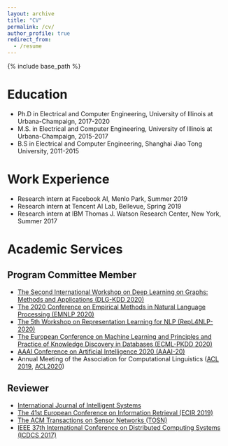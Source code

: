```yaml
---
layout: archive
title: "CV"
permalink: /cv/
author_profile: true
redirect_from:
  - /resume
---
```


{% include base_path %}

Education
======
* Ph.D in Electrical and Computer Engineering, University of Illinois at Urbana-Champaign, 2017-2020
* M.S. in Electrical and Computer Engineering, University of Illinois at Urbana-Champaign, 2015-2017
* B.S in Electrical and Computer Engineering, Shanghai Jiao Tong University, 2011-2015

Work Experience
======
* Research intern at Facebook AI, Menlo Park, Summer 2019
* Research intern at Tencent AI Lab, Bellevue, Spring 2019
* Research intern at IBM Thomas J. Watson Research Center, New York, Summer 2017
  
Academic Services
======
## Program Committee Member
* [The Second International Workshop on Deep Learning on Graphs: Methods and Applications (DLG-KDD 2020)](https://deep-learning-graphs.bitbucket.io/dlg-kdd20/)
* [The 2020 Conference on Empirical Methods in Natural Language Processing (EMNLP 2020)](https://2020.emnlp.org)
* [The 5th Workshop on Representation Learning for NLP (RepL4NLP-2020)](https://sites.google.com/view/repl4nlp2020/home?authuser=0)
* [The European Conference on Machine Learning and Principles and Practice of Knowledge Discovery in Databases (ECML-PKDD 2020)](https://ecmlpkdd2020.net/)
* [AAAI Conference on Artificial Intelligence 2020 (AAAI-20)](https://aaai.org/Conferences/AAAI-20/)
* Annual Meeting of the Association for Computational Linguistics ([ACL 2019](http://www.acl2019.org), [ACL2020](https://acl2020.org/))

## Reviewer
* [International Journal of Intelligent Systems](https://onlinelibrary.wiley.com/journal/1098111x)
* [The 41st European Conference on Information Retrieval (ECIR 2019)](http://ecir2019.org/)
* [The ACM Transactions on Sensor Networks (TOSN)](https://dl.acm.org/journal/tosn)
* [IEEE 37th International Conference on Distributed Computing Systems (ICDCS 2017)](http://icdcs2017.gatech.edu/)
